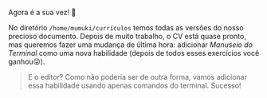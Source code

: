 Agora é a sua vez! :grimacing:

No diretório `/home/mumuki/currículos` temos todas as versões do nosso precioso documento. Depois de muito trabalho, o CV está quase pronto, mas queremos fazer uma mudança de última hora: adicionar _Manuseio do Terminal_ como uma nova habilidade (depois de todos esses exercícios você ganhou:stuck_out_tongue_winking_eye:).

> E o editor? Como não poderia ser de outra forma, vamos adicionar essa habilidade usando apenas comandos do terminal. Sucesso!